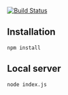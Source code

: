 [![Build Status](https://travis-ci.org/TweetAJoke/TweetAJokeBot.svg?branch=master)](https://travis-ci.org/TweetAJoke/TweetAJokeBot)

## Installation

	npm install

## Local server

	node index.js